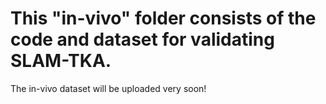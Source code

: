 # This "in-vivo" folder consists of the code and dataset for validating SLAM-TKA.


The in-vivo dataset will be uploaded very soon!
